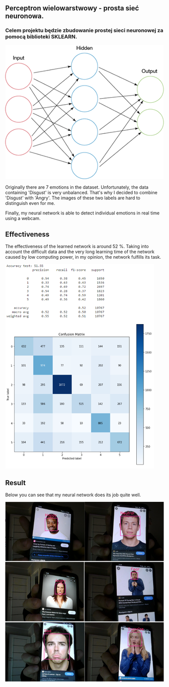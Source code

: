 ## Perceptron wielowarstwowy - prosta sieć neuronowa.

### Celem projektu będzie zbudowanie prostej sieci neuronowej za pomocą biblioteki SKLEARN.




![Picture error](https://github.com/AmatorAI/Perceptron_wielowarstwowy/blob/main/img/nn.png)

Originally there are 7 emotions in the dataset. Unfortunately, the data containing 'Disgust' is very unbalanced. That's why I decided to combine 'Disgust' with 'Angry'. The images of these two labels are hard to distinguish even for me.

Finally, my neural network is able to detect individual emotions in real time using a webcam.

## Effectiveness

The effectiveness of the learned network is around 52 %. Taking into account the difficult data and the very long learning time of the network caused by low computing power, in my opinion, the network fulfills its task.

![Picture error](https://github.com/Krystiann/BootCamp_project/blob/main/pictures_of_emotions/result1.png)

## Result

Below you can see that my neural network does its job quite well.


![Picture error](https://github.com/Krystiann/BootCamp_project/blob/main/pictures_of_emotions/merge2.png)
![Picture error](https://github.com/Krystiann/BootCamp_project/blob/main/pictures_of_emotions/merge3.png)
![Picture error](https://github.com/Krystiann/BootCamp_project/blob/main/pictures_of_emotions/newmerge1.png)
